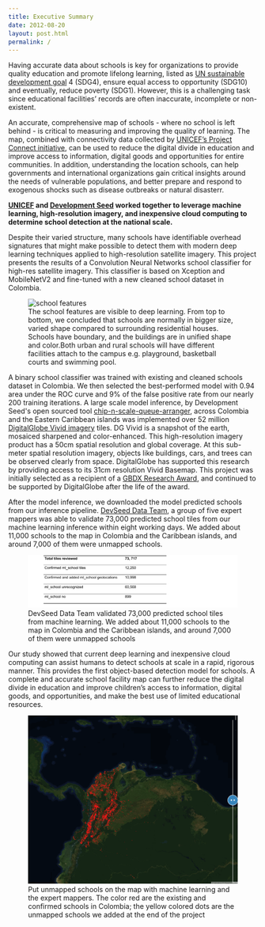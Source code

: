 ```yaml
---
title: Executive Summary
date: 2012-08-20
layout: post.html
permalink: /
---
```


Having accurate data about schools is key for organizations to provide quality education and promote lifelong learning, listed as [UN sustainable development goal](https://sustainabledevelopment.un.org/?menu=1300) 4 (SDG4), ensure equal access to opportunity (SDG10) and eventually, reduce poverty (SDG1). However, this is a challenging task since educational facilities’ records are often inaccurate, incomplete or non-existent.

An accurate, comprehensive map of schools - where no school is left behind - is critical to measuring and improving the quality of learning. The map, combined with connectivity data collected by [UNICEF’s Project Connect initiative](https://www.unicef.org/innovation/school-mapping), can be used to reduce the digital divide in education and improve access to information, digital goods and opportunities for entire communities. In addition, understanding the location schools, can help governments and international organizations gain critical insights around the needs of vulnerable populations, and better prepare and respond to exogenous shocks such as disease outbreaks or natural disasterr.

**[UNICEF](https://www.unicef.org/) and [Development Seed](http://devseed.com/doc-seed) worked together to leverage machine learning, high-resolution imagery, and inexpensive cloud computing to determine school detection at the national scale.**

Despite their varied structure, many schools have identifiable overhead signatures that might make possible to detect them with modern deep learning techniques applied to high-resolution satellite imagery. This project presents the results of a Convolution Neural Networks school classifier for high-res satellite imagery. This classifier is based on Xception and MobileNetV2 and fine-tuned with a new cleaned school dataset in Colombia.

<figure class="align-center">
	<img src="unicef-school-docs/app//assets/graphics/content/methodology/school_features.png" alt="school features" />
	<figcaption>The school features are visible to deep learning. From top to bottom, we concluded that schools are normally in bigger size, varied shape compared to surrounding residential houses. Schools have boundary, and the buildings are in unified shape and color.Both urban and rural schools will have different facilities attach to the campus e.g. playground, basketball courts and swimming pool.</figcaption>
</figure>

A binary school classifier was trained with existing and cleaned schools dataset in Colombia. We then selected the best-performed model with 0.94 area under the ROC curve and 9% of the false positive rate from our nearly 200 training iterations. A large scale model inference, by Development Seed's open sourced tool [chip-n-scale-queue-arranger](https://github.com/developmentseed/chip-n-scale-queue-arranger), across Colombia and the Eastern Caribbean islands was implemented over 52 million [DigitalGlobe Vivid imagery](https://mapsapidocs.digitalglobe.com/docs/imagery-and-basemaps) tiles. DG Vivid is a snapshot of the earth, mosaiced sharpened and color-enhanced. This high-resolution imagery product has a 50cm spatial resolution and global coverage. At this sub-meter spatial resolution imagery, objects like buildings, cars, and trees can be observed clearly from space. DigitalGlobe has supported this research by providing access to its 31cm resolution Vivid Basemap. This project was initially selected as a recipient of a [GBDX Research Award](http://blog.digitalglobe.com/industry/gbdx-for-sustainability-challenge-mapping-every-school-in-the-world-and-reducing-the-digital-divide-in-education/), and continued to be supported by DigitalGlobe after the life of the award.

After the model inference, we downloaded the model predicted schools from our inference pipeline. [DevSeed Data Team](https://medium.com/devseed/announcing-devseed-data-1a3d8102cb23), a group of five expert mappers was able to validate 73,000 predicted school tiles from our machine learning inference within eight working days. We added about 11,000 schools to the map in Colombia and the Caribbean islands, and around 7,000 of them were unmapped schools.

<figure class="align-center">
	<img src="/assets/graphics/content/results/table-2.png" alt="stats of ml schools" />
	<figcaption>DevSeed Data Team validated 73,000 predicted school tiles from machine learning. We added about 11,000 schools to the map in Colombia and the Caribbean islands, and around 7,000 of them were unmapped schools</figcaption>
</figure>



Our study showed that current deep learning and inexpensive cloud computing can assist humans to detect schools at scale in a rapid, rigorous manner. This provides the first object-based detection model for schools. A complete and accurate school facility map can further reduce the digital divide in education and improve children’s access to information, digital goods, and opportunities, and make the best use of limited educational resources.

<figure class="align-center">
	<img src="/assets/graphics/content/results/unicef-final_schools.gif" alt="Put unmapped schools on the map with machine learning" />
	<figcaption> Put unmapped schools on the map with machine learning and the expert mappers. The color red are the existing and confirmed schools in Colombia; the yellow colored dots are the unmapped schools we added at the end of the project</figcaption>
</figure>
